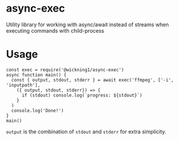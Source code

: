 # async-exec
Utility library for working with async/await instead of streams when executing commands with child-process

# Usage
```
const exec = require('@wickning1/async-exec')
async function main() {
  const { output, stdout, stderr } = await exec('ffmpeg', ['-i', 'inputpath'],
    ({ output, stdout, stderr}) => {
      if (stdout) console.log(`progress: ${stdout}`)
    }
  )
  console.log('Done!')
}
main()
```
`output` is the combination of `stdout` and `stderr` for extra simplicity.
